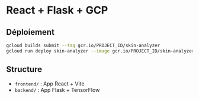 # React + Flask + GCP

## Déploiement
```bash
gcloud builds submit --tag gcr.io/PROJECT_ID/skin-analyzer
gcloud run deploy skin-analyzer --image gcr.io/PROJECT_ID/skin-analyzer --platform managed --region europe-west1
```

## Structure
- `frontend/` : App React + Vite
- `backend/` : App Flask + TensorFlow
